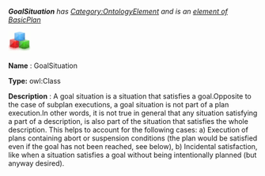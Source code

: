 ___GoalSituation__ 
 has
 [Category:OntologyElement](../../Category/OntologyElement "Category:OntologyElement") 
 and is an
 [element of](../../Property/ElementOf "Property:ElementOf") 
[BasicPlan](../../Submissions/BasicPlan "Submissions:BasicPlan")_




  





[![Class](../images/thumb/2/27/Class.gif/45px-Class.gif)](../../Image/Class.gif "Class")


__Name__ 
 : GoalSituation
 



__Type:__ 
 owl:Class
 



__Description__ 
 : A goal situation is a situation that satisfies a goal.Opposite to the case of subplan executions, a goal situation is not part of a plan execution.In other words, it is not true in general that any situation satisfying a part of a description, is also part of the situation that satisfies the whole description. This helps to account for the following cases: a) Execution of plans containing abort or suspension conditions (the plan would be satisfied even if the goal has not been reached, see below), b) Incidental satisfaction, like when a situation satisfies a goal without being intentionally planned (but anyway desired).